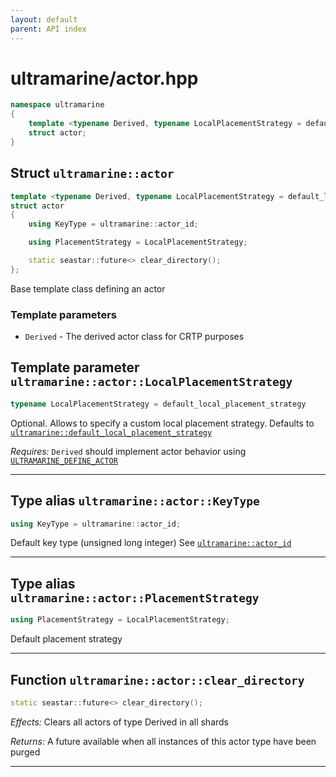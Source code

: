 ```yaml
---
layout: default
parent: API index
---
```


# ultramarine/actor.hpp

``` cpp
namespace ultramarine
{
    template <typename Derived, typename LocalPlacementStrategy = default_local_placement_strategy>
    struct actor;
}
```

## Struct `ultramarine::actor`

``` cpp
template <typename Derived, typename LocalPlacementStrategy = default_local_placement_strategy>
struct actor
{
    using KeyType = ultramarine::actor_id;

    using PlacementStrategy = LocalPlacementStrategy;

    static seastar::future<> clear_directory();
};
```

Base template class defining an actor

### Template parameters

  - `Derived` - The derived actor class for CRTP purposes

## Template parameter `ultramarine::actor::LocalPlacementStrategy`

``` cpp
typename LocalPlacementStrategy = default_local_placement_strategy
```

Optional. Allows to specify a custom local placement strategy. Defaults to [`ultramarine::default_local_placement_strategy`](doc_ultramarine__directory.md#standardese-ultramarine__default_local_placement_strategy)

*Requires:* `Derived` should implement actor behavior using [`ULTRAMARINE_DEFINE_ACTOR`](doc_ultramarine__macro.md#standardese-ULTRAMARINE_DEFINE_ACTOR)

-----

## Type alias `ultramarine::actor::KeyType`

``` cpp
using KeyType = ultramarine::actor_id;
```

Default key type (unsigned long integer) See [`ultramarine::actor_id`](doc_ultramarine__directory.md#standardese-ultramarine__actor_id)

-----

## Type alias `ultramarine::actor::PlacementStrategy`

``` cpp
using PlacementStrategy = LocalPlacementStrategy;
```

Default placement strategy

-----

## Function `ultramarine::actor::clear_directory`

``` cpp
static seastar::future<> clear_directory();
```

*Effects:* Clears all actors of type Derived in all shards

*Returns:* A future available when all instances of this actor type have been purged

-----

